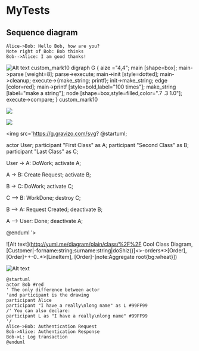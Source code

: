 # MyTests

## Sequence diagram

```sequence
Alice->Bob: Hello Bob, how are you?
Note right of Bob: Bob thinks
Bob-->Alice: I am good thanks!
```

![Alt text](https://g.gravizo.com/source/svg/custom_mark10?https%3A%2F%2Fgithub.com%2FLiorinco%2FMyTests%2Fblob%2Fmaster%2FREADME.md)
custom_mark10 digraph G { aize ="4,4"; main [shape=box]; main->parse [weight=8]; parse->execute; main->init [style=dotted]; main->cleanup; execute->{make_string; printf}; init->make_string; edge [color=red]; main->printf [style=bold,label="100 times"]; make_string [label="make a string"]; node [shape=box,style=filled,color=".7 .3 1.0"]; execute->compare; } custom_mark10

<img src='https://g.gravizo.com/source/svg?digraph%20G%20%7Bmain%20-%3E%20parse%20-%3E%20execute%3B%20main%20-%3E%20init%3B%20main%20-%3E%20cleanup%3B%20execute%20-%3E%20make_string%3B%20execute%20-%3E%20printf%3B%20init%20-%3E%20make_string%3B%20main%20-%3E%20printf%3B%20execute%20-%3E%20compare%3B%7D'/>

<img src='https://g.gravizo.com/svg?
 digraph G {
   main -> parse -> execute;
   main -> init;
   main -> cleanup;
   execute -> make_string;
   execute -> printf
   init -> make_string;
   main -> printf;
   execute -> compare;
 }
'/>

<img src='https://g.gravizo.com/svg?
@startuml;

actor User;
participant "First Class" as A;
participant "Second Class" as B;
participant "Last Class" as C;

User -> A: DoWork;
activate A;

A -> B: Create Request;
activate B;

B -> C: DoWork;
activate C;

C --> B: WorkDone;
destroy C;

B --> A: Request Created;
deactivate B;

A --> User: Done;
deactivate A;

@enduml
'>

![Alt text](http://yuml.me/diagram/plain/class/%2F%2F Cool Class Diagram, [Customer|-forname:string;surname:string|doShiz()]<>-orders*>[Order], [Order]++-0..*>[LineItem], [Order]-[note:Aggregate root{bg:wheat}])

![Alt text](http://yuml.me/diagram/plain/class/%2F%2F%20Cool%20Class%20Diagram%2C%20%5BCustomer%7C-forname%3Astring%3Bsurname%3Astring%7CdoShiz%28%29%5D%3C%3E-orders%2A%3E%5BOrder%5D%2C%20%5BTrololol%5D%2B%2B-0..%2A%3E%5BLineItem%5D%2C%20%5BOrder%5D-%5Bnote%3AAggregate%20root%7Bbg%3Awheat%7D%5D)

```plantuml svg
@startuml
actor Bob #red
' The only difference between actor
'and participant is the drawing
participant Alice
participant "I have a really\nlong name" as L #99FF99
/' You can also declare:
participant L as "I have a really\nlong name" #99FF99
'/
Alice->Bob: Authentication Request
Bob->Alice: Authentication Response
Bob->L: Log transaction
@enduml
```
